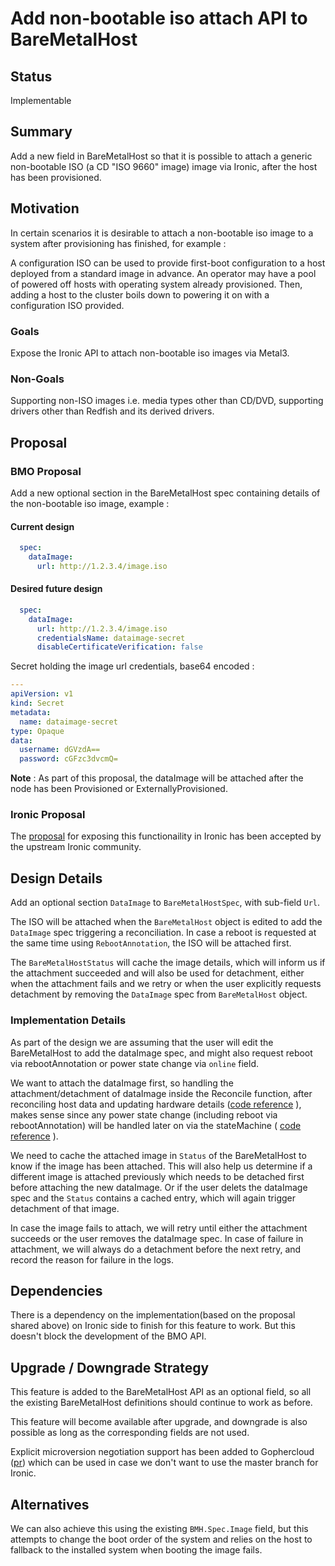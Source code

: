 # Add non-bootable iso attach API to BareMetalHost

## Status

Implementable

## Summary

Add a new field in BareMetalHost so that it is possible to attach a generic
non-bootable ISO (a CD "ISO 9660" image) image via Ironic, after the host has been provisioned.

## Motivation

In certain scenarios it is desirable to attach a non-bootable iso image
to a system after provisioning has finished, for example :

A configuration ISO can be used to provide first-boot configuration to a host
deployed from a standard image in advance. An operator may have a pool of
powered off hosts with operating system already provisioned. Then, adding
a host to the cluster boils down to powering it on with a configuration ISO provided.

### Goals

Expose the Ironic API to attach non-bootable iso images via Metal3.

### Non-Goals

Supporting non-ISO images i.e. media types other than CD/DVD, supporting
drivers other than Redfish and its derived drivers.

## Proposal

### BMO Proposal

Add a new optional section in the BareMetalHost spec containing details of the
non-bootable iso image, example :

#### Current design

```yaml
  spec:
    dataImage:
      url: http://1.2.3.4/image.iso
```

#### Desired future design

```yaml
  spec:
    dataImage:
      url: http://1.2.3.4/image.iso
      credentialsName: dataimage-secret
      disableCertificateVerification: false
```

Secret holding the image url credentials, base64 encoded :

```yaml
---
apiVersion: v1
kind: Secret
metadata:
  name: dataimage-secret
type: Opaque
data:
  username: dGVzdA==
  password: cGFzc3dvcmQ=
```

**Note** : As part of this proposal, the dataImage will be attached after the node
has been Provisioned or ExternallyProvisioned.

### Ironic Proposal

The [proposal](https://bugs.launchpad.net/ironic/+bug/2033288) for exposing this functionaility in Ironic has been
accepted by the upstream Ironic community.

## Design Details

Add an optional section `DataImage` to `BareMetalHostSpec`, with sub-field
`Url`.

The ISO will be attached when the `BareMetalHost` object is edited to add
the `DataImage` spec triggering a reconciliation. In case a reboot is requested
at the same time using `RebootAnnotation`, the ISO will be attached first.

The `BareMetalHostStatus` will cache the image details, which will inform
us if the attachment succeeded and will also be used for detachment, either
when the attachment fails and we retry or when the user explicitly requests
detachment by removing the `DataImage` spec from `BareMetalHost` object.

### Implementation Details

As part of the design we are assuming that the user will edit the BareMetalHost
to add the dataImage spec, and might also request reboot via rebootAnnotation
or power state change via `online` field.

We want to attach the dataImage first, so handling the attachment/detachment of dataImage
inside the Reconcile function, after reconciling host data and updating hardware details ([code reference](https://github.com/metal3-io/baremetal-operator/blob/1bb45eef449c942711b1c0937ecff2b10a326eb3/controllers/metal3.io/baremetalhost_controller.go#L152) ), makes sense since
any power state change (including reboot via rebootAnnotation) will be handled later on via the stateMachine ( [code reference](https://github.com/metal3-io/baremetal-operator/blob/1bb45eef449c942711b1c0937ecff2b10a326eb3/controllers/metal3.io/baremetalhost_controller.go#L222) ).

We need to cache the attached image in `Status` of the BareMetalHost to know if the
image has been attached. This will also help us determine if a different image is
attached previously which needs to be detached first before attaching the new
dataImage. Or if the user delets the dataImage spec and the `Status` contains a
cached entry, which will again trigger detachment of that image.

In case the image fails to attach, we will retry until either the attachment succeeds
or the user removes the dataImage spec. In case of failure in attachment, we will
always do a detachment before the next retry, and record the reason for failure in the
logs.

## Dependencies

There is a dependency on the implementation(based on the proposal shared
above) on Ironic side to finish for this feature to work. But this doesn't
block the development of the BMO API.

## Upgrade / Downgrade Strategy

This feature is added to the BareMetalHost API as an optional field, so all the
existing BareMetalHost definitions should continue to work as before.

This feature will become available after upgrade, and downgrade is also
possible as long as the corresponding fields are not used.

Explicit microversion negotiation support has been added to Gophercloud ([pr](https://github.com/gophercloud/gophercloud/pull/2791))
which can be used in case we don't want to use the master branch for Ironic.

## Alternatives

We can also achieve this using the existing `BMH.Spec.Image` field, but this
attempts to change the boot order of the system and relies on the host to
fallback to the installed system when booting the image fails.